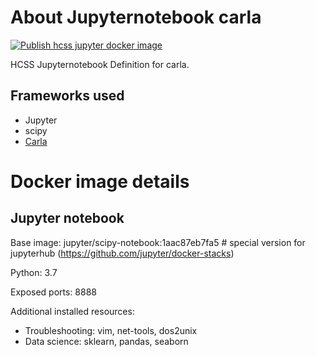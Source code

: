 # About Jupyternotebook carla
[![Publish hcss jupyter docker image](https://github.com/HCSS-Data-Lab/carla-jupyternotebook/actions/workflows/action.yml/badge.svg?branch=main)](https://github.com/HCSS-Data-Lab/carla-jupyternotebook/actions/workflows/action.yml)

HCSS Jupyternotebook Definition for carla.

## Frameworks used
- Jupyter
- scipy
- [Carla](https://github.com/carla-recourse/CARLA)

# Docker image details
## Jupyter notebook
Base image: jupyter/scipy-notebook:1aac87eb7fa5         # special version for jupyterhub (https://github.com/jupyter/docker-stacks)

Python: 3.7

Exposed ports: 8888

Additional installed resources:
- Troubleshooting: vim, net-tools, dos2unix
- Data science: sklearn, pandas, seaborn
